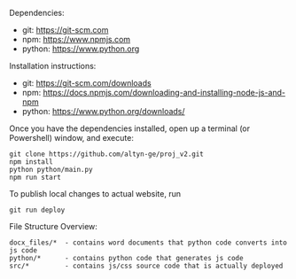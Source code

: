 Dependencies:
- git: https://git-scm.com
- npm: https://www.npmjs.com
- python: https://www.python.org

Installation instructions:
- git: https://git-scm.com/downloads
- npm: https://docs.npmjs.com/downloading-and-installing-node-js-and-npm
- python: https://www.python.org/downloads/

Once you have the dependencies installed, open up a terminal (or Powershell) window, and execute:

    git clone https://github.com/altyn-ge/proj_v2.git
    npm install
    python python/main.py
    npm run start

To publish local changes to actual website, run
    
    git run deploy

File Structure Overview:

    docx_files/*  - contains word documents that python code converts into js code
    python/*      - contains python code that generates js code
    src/*         - contains js/css source code that is actually deployed
